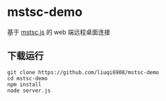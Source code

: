 # mstsc-demo

基于 [mstsc.js](https://github.com/citronneur/mstsc.js) 的 web 端远程桌面连接

## 下载运行

```plaintext
git clone https://github.com/liuqi6908/mstsc-demo
cd mstsc-demo
npm install
node server.js
```
